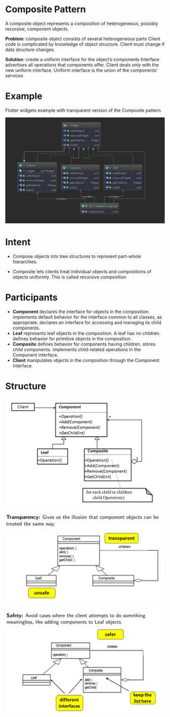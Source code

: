 # Composite Pattern
    
  A composite object represents a composition of heterogeneous, possibly
  recursive, component objects.
  
  **Problem**: composite object consists of several heterogeneous parts
  Client code is complicated by knowledge of object structure.
  Client must change if data structure changes.
  
  **Solution**: create a uniform interface for the object’s components
  Interface advertises all operations that components offer.
  Client deals only with the new uniform interface.
  Uniform interface is the union of the components’ services
  
# Example 

Flutter widgets example with transparent version of the Composite pattern.

![Factory Method Structure](current_UML.png)

# Intent

 *  Compose objects into tree structures to represent part-whole
    hierarchies.
    
 *   Composite lets clients treat individual objects and compositions of
    objects uniformly. This is called recursive composition

# Participants

* **Component**
declares the interface for objects in the composition.
implements default behavior for the interface common to all classes, as
appropriate.
declares an interface for accessing and managing its child components.
* **Leaf**
represents leaf objects in the composition. A leaf has no children.
defines behavior for primitive objects in the composition.
* **Composite**
defines behavior for components having children.
stores child components.
implements child-related operations in the Component interface.
* **Client**
manipulates objects in the composition through the Component
interface.
# Structure

![Factory Method Structure](UML_Structure.png)

![Factory Method Structure](UML_Structure_transparent.png)

![Factory Method Structure](UML_Structure_safer.png)
